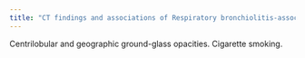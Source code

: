 ```yaml
---
title: "CT findings and associations of Respiratory bronchiolitis-associated interstitial lung disease"
---
```

Centrilobular and geographic ground-glass opacities. Cigarette smoking.

